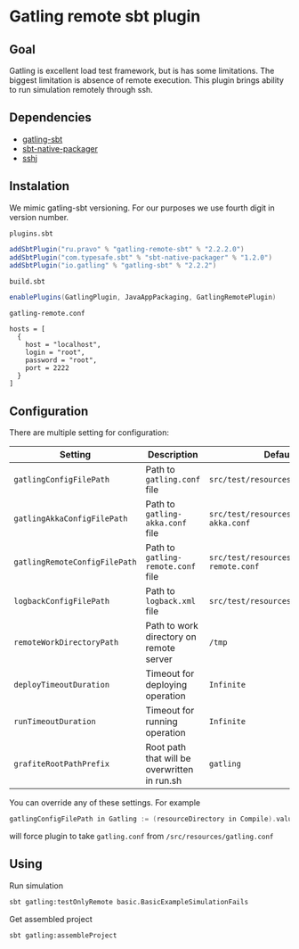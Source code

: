 # Gatling remote sbt plugin 

## Goal

Gatling is excellent load test framework, but is has some limitations. The biggest limitation is absence of remote execution. 
This plugin brings ability to run simulation remotely through ssh.

## Dependencies 

* [gatling-sbt](https://github.com/gatling/gatling-sbt)
* [sbt-native-packager](https://github.com/sbt/sbt-native-packager)
* [sshj](https://github.com/hierynomus/sshj)

## Instalation
We mimic gatling-sbt versioning. For our purposes we use fourth digit in version number. 

`plugins.sbt`
```scala
addSbtPlugin("ru.pravo" % "gatling-remote-sbt" % "2.2.2.0")
addSbtPlugin("com.typesafe.sbt" % "sbt-native-packager" % "1.2.0")
addSbtPlugin("io.gatling" % "gatling-sbt" % "2.2.2")
```

`build.sbt`
```scala
enablePlugins(GatlingPlugin, JavaAppPackaging, GatlingRemotePlugin)
```

`gatling-remote.conf`
```
hosts = [
  {
    host = "localhost",
    login = "root",
    password = "root",
    port = 2222
  }
]
```

## Configuration

There are multiple setting for configuration:

Setting | Description | Default 
------- | ----------- | -------
|`gatlingConfigFilePath`|Path to `gatling.conf` file|`src/test/resources/gatling.conf`|
|`gatlingAkkaConfigFilePath`|Path to `gatling-akka.conf` file|`src/test/resources/gatling-akka.conf`|
|`gatlingRemoteConfigFilePath`|Path to `gatling-remote.conf` file|`src/test/resources/gatling-remote.conf`|
|`logbackConfigFilePath`|Path to `logback.xml` file|`src/test/resources/logback.xml`|
|`remoteWorkDirectoryPath`|Path to work directory on remote server|`/tmp`|
|`deployTimeoutDuration`|Timeout for deploying operation|`Infinite`|
|`runTimeoutDuration`|Timeout for running operation|`Infinite`|
|`grafiteRootPathPrefix`|Root path that will be overwritten in run.sh|`gatling`|

You can override any of these settings. For example 

```scala
gatlingConfigFilePath in Gatling := (resourceDirectory in Compile).value / "gatling.conf"
```

will force plugin to take `gatling.conf` from `/src/resources/gatling.conf`

## Using

Run simulation
```bash
sbt gatling:testOnlyRemote basic.BasicExampleSimulationFails
```

Get assembled project 
```bash
sbt gatling:assembleProject
```
